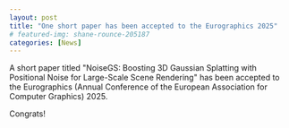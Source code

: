 ```yaml
---
layout: post
title: "One short paper has been accepted to the Eurographics 2025"
# featured-img: shane-rounce-205187
categories: [News]
---
```


A short paper titled "NoiseGS: Boosting 3D Gaussian Splatting with Positional Noise for Large-Scale Scene Rendering" has been accepted to the Eurographics (Annual Conference of the European Association for Computer Graphics) 2025.

Congrats!
